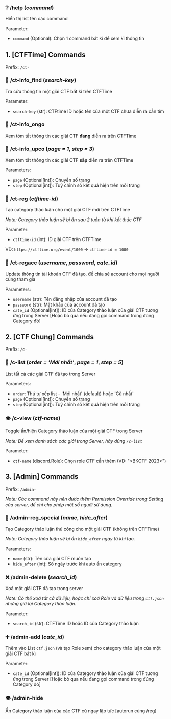 ### ❔ **/help** (*command*)

Hiển thị list tên các command

Parameter:
- `command` (Optional): Chọn 1 command bất kì để xem kĩ thông tin

## 1. [CTFTime] Commands

Prefix: `/ct-`

### 🔎 **/ct-info_find** (*search-key*)

Tra cứu thông tin một giải CTF bất kì trên CTFTime

Parameter:
- `search-key` (str): CTFtime ID hoặc tên của một CTF chưa diễn ra cần tìm

### 🔎 **/ct-info_ongo**

Xem tóm tắt thông tin các giải CTF **đang** diễn ra trên CTFTime

### 🔎 **/ct-info_upco** (*page = 1*, *step = 3*)

Xem tóm tắt thông tin các giải CTF **sắp** diễn ra trên CTFTime

Parameters:
- `page` (Optional[int]): Chuyển số trang
- `step` (Optional[int]): Tuỳ chỉnh số kết quả hiện trên mỗi trang

### 🚩 **/ct-reg** (*ctftime-id*)

Tạo category thảo luận cho một giải CTF mới trên CTFTime

*Note: Category thảo luận sẽ bị ẩn sau 2 tuần từ khi kết thúc CTF*

Parameter:
- `ctftime-id` (int): ID giải CTF trên CTFTime

VD: `https://ctftime.org/event/1000` -> `ctftime-id = 1000`

### 🚩 **/ct-regacc** (*username*, *password*, *cate_id*)

Update thông tin tài khoản CTF đã tạo, để chia sẻ account cho mọi người cùng tham gia

Parameters:
- `username` (str): Tên đăng nhập của account đã tạo
- `password` (str): Mật khẩu của account đã tạo
- `cate_id` (Optional[int]): ID của Category thảo luận của giải CTF tương ứng trong Server [Hoặc bỏ qua nếu đang gọi command trong đúng Category đó]  

## 2. [CTF Chung] Commands

Prefix: `/c-`

### 📃 **/c-list** (*order = 'Mới nhất'*, *page = 1*, *step = 5*)

List tất cả các giải CTF đã tạo trong Server

Parameters:
- `order`: Thứ tự xếp list - 'Mới nhất' (default) hoặc 'Cũ nhất'
- `page` (Optional[int]): Chuyển số trang
- `step` (Optional[int]): Tuỳ chỉnh số kết quả hiện trên mỗi trang

### 👁 **/c-view** (*ctf-name*)

Toggle ẩn/hiện Category thảo luận của một giải CTF trong Server

*Note: Để xem danh sách các giải trong Server, hãy dùng `/c-list`*

Parameter:
- `ctf-name` (discord.Role): Chọn role CTF cần thêm (VD: "<BKCTF 2023>") 

## 3. [Admin] Commands

Prefix: `/admin-`

*Note: Các command này nên được thêm Permission Override trong Setting của server, để chỉ cho phép một số người sử dụng.*

### 🚩 **/admin-reg_special** (*name*, *hide_after*)

Tạo Category thảo luận thủ công cho một giải CTF (không trên CTFTime)

*Note: Category thảo luận sẽ bị ẩn `hide_after` ngày từ khi tạo.*

Parameters:
- `name` (str): Tên của giải CTF muốn tạo
- `hide_after` (int): Số ngày trước khi auto ẩn category

### ❌ **/admin-delete** (*search_id*)

Xoá một giải CTF đã tạo trong server

*Note: Có thể xoá tất cả dữ liệu, hoặc chỉ xoá Role và dữ liệu trong `ctf.json` nhưng giữ lại Category thảo luận.*

Parameter:
- `search_id` (str): CTFTime ID hoặc ID của Category thảo luận

### ➕ **/admin-add** (*cate_id*)

Thêm vào List `ctf.json` (và tạo Role xem) cho category thảo luận của một giải CTF bất kì

Parameter:
- `cate_id` (Optional[int]): ID của Category thảo luận của giải CTF tương ứng trong Server [Hoặc bỏ qua nếu đang gọi command trong đúng Category đó]

### 👁 **/admin-hide**

Ẩn Category thảo luận của các CTF cũ ngay lập tức [autorun cùng /reg]